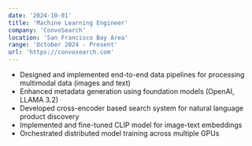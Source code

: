 ```yaml
---
date: '2024-10-01'
title: 'Machine Learning Engineer'
company: 'ConvoSearch'
location: 'San Francisco Bay Area'
range: 'October 2024 - Present'
url: 'https://convosearch.com'
---
```


- Designed and implemented end-to-end data pipelines for processing multimodal data (images and text)
- Enhanced metadata generation using foundation models (OpenAI, LLAMA 3.2)
- Developed cross-encoder based search system for natural language product discovery
- Implemented and fine-tuned CLIP model for image-text embeddings
- Orchestrated distributed model training across multiple GPUs